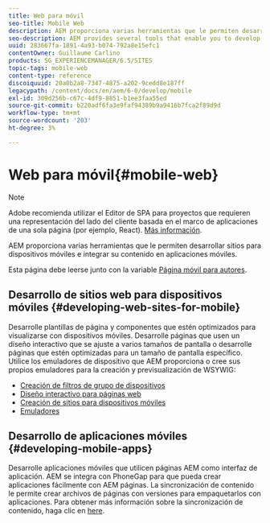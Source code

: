 ```yaml
---
title: Web para móvil
seo-title: Mobile Web
description: AEM proporciona varias herramientas que le permiten desarrollar sitios para dispositivos móviles e integrar su contenido en aplicaciones móviles
seo-description: AEM provides several tools that enable you to develop sites for mobile devices and to integrate your content into mobile applications
uuid: 283667fa-1891-4a93-b074-792a8e15efc1
contentOwner: Guillaume Carlino
products: SG_EXPERIENCEMANAGER/6.5/SITES
topic-tags: mobile-web
content-type: reference
discoiquuid: 20a0b2a8-7347-4875-a202-9cedd8e187ff
legacypath: /content/docs/en/aem/6-0/develop/mobile
exl-id: 309d256b-c67c-4df9-8851-b1ee3faa55ed
source-git-commit: b220adf6fa3e9faf94389b9a9416b7fca2f89d9d
workflow-type: tm+mt
source-wordcount: '203'
ht-degree: 3%

---
```


# Web para móvil{#mobile-web}

>[!NOTE]
>
>Adobe recomienda utilizar el Editor de SPA para proyectos que requieren una representación del lado del cliente basada en el marco de aplicaciones de una sola página (por ejemplo, React). [Más información](/help/sites-developing/spa-overview.md).

AEM proporciona varias herramientas que le permiten desarrollar sitios para dispositivos móviles e integrar su contenido en aplicaciones móviles.

Esta página debe leerse junto con la variable [Página móvil para autores](/help/sites-authoring/mobile.md).

## Desarrollo de sitios web para dispositivos móviles {#developing-web-sites-for-mobile}

Desarrolle plantillas de página y componentes que estén optimizados para visualizarse con dispositivos móviles. Desarrolle páginas que usen un diseño interactivo que se ajuste a varios tamaños de pantalla o desarrolle páginas que estén optimizadas para un tamaño de pantalla específico. Utilice los emuladores de dispositivo que AEM proporciona o cree sus propios emuladores para la creación y previsualización de WSYWIG:

* [Creación de filtros de grupo de dispositivos](/help/sites-developing/groupfilters.md)
* [Diseño interactivo para páginas web](/help/sites-developing/responsive.md)
* [Creación de sitios para dispositivos móviles](/help/sites-developing/mobile.md)
* [Emuladores](/help/sites-developing/emulators.md)

## Desarrollo de aplicaciones móviles {#developing-mobile-apps}

Desarrolle aplicaciones móviles que utilicen páginas AEM como interfaz de aplicación. AEM se integra con PhoneGap para que pueda crear aplicaciones fácilmente con AEM páginas. La sincronización de contenido le permite crear archivos de páginas con versiones para empaquetarlos con aplicaciones. Para obtener más información sobre la sincronización de contenido, haga clic en [here](/help/mobile/phonegap-contentsync.md).
